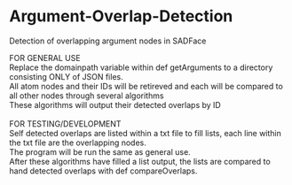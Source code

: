 # Argument-Overlap-Detection
Detection of overlapping argument nodes in SADFace

FOR GENERAL USE </br>
Replace the domainpath variable within def getArguments to a directory consisting ONLY of JSON files. </br>
All atom nodes and their IDs will be retireved and each will be compared to all other nodes through several algorithms </br>
These algorithms will output their detected overlaps by ID </br>
 </br>
FOR TESTING/DEVELOPMENT </br>
Self detected overlaps are listed within a txt file to fill lists, each line within the txt file are the overlapping nodes. </br>
The program will be run the same as general use. </br>
After these algorithms have filled a list output, the lists are compared to hand detected overlaps with def compareOverlaps. </br>
